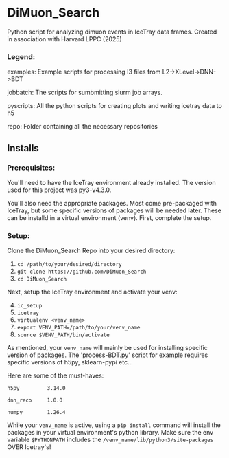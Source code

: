 # DiMuon_Search

Python script for analyzing dimuon events in IceTray data frames.
Created in association with Harvard LPPC (2025)

### Legend:

examples: Example scripts for processing I3 files from L2->XLevel->DNN->BDT

jobbatch: The scripts for sumbmitting slurm job arrays.

pyscripts: All the python scripts for creating plots and writing icetray data to h5

repo: Folder containing all the necessary repositories

## Installs

### Prerequisites:

You'll need to have the IceTray environment already installed.
The version used for this project was py3-v4.3.0.

You'll also need the appropriate packages. Most come pre-packaged with IceTray, but some
specific versions of packages will be needed later. These can be installd in a virtual environment (venv).
First, complete the setup.

### Setup:

Clone the DiMuon_Search Repo into your desired directory:

1. `cd /path/to/your/desired/directory`
2. `git clone https://github.com/DiMuon_Search`
3. `cd DiMuon_Search`

Next, setup the IceTray environment and activate your venv:

4. `ic_setup`
5. `icetray`
6. `virtualenv <venv_name>`
7. `export VENV_PATH=/path/to/your/venv_name`
8. `source $VENV_PATH/bin/activate`

As mentioned, your `venv_name` will mainly be used for installing specific version of packages. The 'process-BDT.py' script for example requires specific versions of h5py, sklearn-pypi etc...

Here are some of the must-haves:

`h5py         3.14.0`

`dnn_reco     1.0.0`

`numpy        1.26.4`

While your `venv_name` is active, using a `pip install` command will install the packages in your virtual environment's python library. Make sure the env variable `$PYTHONPATH` includes the `/venv_name/lib/python3/site-packages` 
OVER Icetray's!



